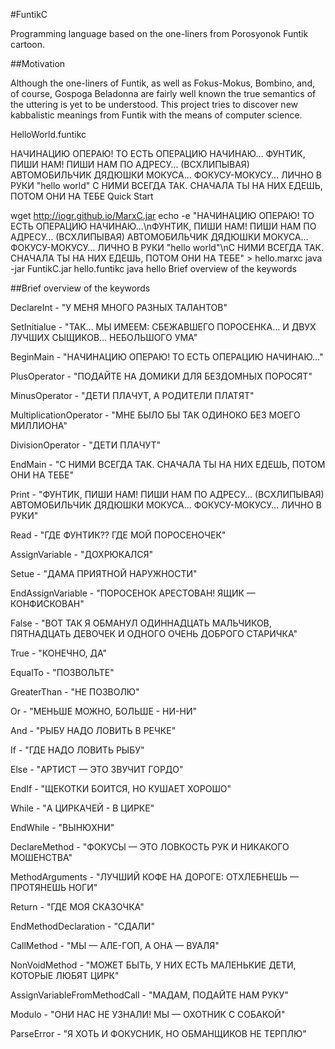 #FuntikC

Programming language based on the one-liners from Porosyonok Funtik cartoon.

##Motivation

Although the one-liners of Funtik, as well as Fokus-Mokus, Bombino, and, of course, Gospoga Beladonna are fairly well known the true semantics of the uttering is yet to be understood. This project tries to discover new kabbalistic meanings from Funtik with the means of computer science.

HelloWorld.funtikc

НАЧИНАЦИЮ ОПЕРАЮ! ТО ЕСТЬ ОПЕРАЦИЮ НАЧИНАЮ…
ФУНТИК, ПИШИ НАМ! ПИШИ НАМ ПО АДРЕСУ… (ВСХЛИПЫВАЯ) АВТОМОБИЛЬЧИК ДЯДЮШКИ МОКУСА… ФОКУСУ-МОКУСУ… ЛИЧНО В РУКИ "hello world"
С НИМИ ВСЕГДА ТАК. СНАЧАЛА ТЫ НА НИХ ЕДЕШЬ, ПОТОМ ОНИ НА ТЕБЕ
Quick Start

wget http://iogr.github.io/MarxC.jar
echo -e "НАЧИНАЦИЮ ОПЕРАЮ! ТО ЕСТЬ ОПЕРАЦИЮ НАЧИНАЮ…\nФУНТИК, ПИШИ НАМ! ПИШИ НАМ ПО АДРЕСУ… (ВСХЛИПЫВАЯ) АВТОМОБИЛЬЧИК ДЯДЮШКИ МОКУСА… ФОКУСУ-МОКУСУ… ЛИЧНО В РУКИ \"hello world\"\nС НИМИ ВСЕГДА ТАК. СНАЧАЛА ТЫ НА НИХ ЕДЕШЬ, ПОТОМ ОНИ НА ТЕБЕ" > hello.marxc
java -jar FuntikC.jar hello.funtikc
java hello
Brief overview of the keywords

##Brief overview of the keywords

   
   DeclareInt - "У МЕНЯ МНОГО РАЗНЫХ ТАЛАНТОВ"

   SetInitialue - "ТАК… МЫ ИМЕЕМ: СБЕЖАВШЕГО ПОРОСЕНКА… И ДВУХ ЛУЧШИХ СЫЩИКОВ… НЕБОЛЬШОГО УМА"
   
   BeginMain - "НАЧИНАЦИЮ ОПЕРАЮ! ТО ЕСТЬ ОПЕРАЦИЮ НАЧИНАЮ…"

   PlusOperator - "ПОДАЙТЕ НА ДОМИКИ ДЛЯ БЕЗДОМНЫХ ПОРОСЯТ"

   MinusOperator - "ДЕТИ ПЛАЧУТ, А РОДИТЕЛИ ПЛАТЯТ"

   MultiplicationOperator - "МНЕ БЫЛО БЫ ТАК ОДИНОКО БЕЗ МОЕГО МИЛЛИОНА"

   DivisionOperator - "ДЕТИ ПЛАЧУТ"

   EndMain - "С НИМИ ВСЕГДА ТАК. СНАЧАЛА ТЫ НА НИХ ЕДЕШЬ, ПОТОМ ОНИ НА ТЕБЕ"

   Print - "ФУНТИК, ПИШИ НАМ! ПИШИ НАМ ПО АДРЕСУ… (ВСХЛИПЫВАЯ) АВТОМОБИЛЬЧИК ДЯДЮШКИ МОКУСА… ФОКУСУ-МОКУСУ… ЛИЧНО В РУКИ"

   Read - "ГДЕ ФУНТИК?? ГДЕ МОЙ ПОРОСЕНОЧЕК"

   AssignVariable - "ДОХРЮКАЛСЯ"

   Setue - "ДАМА ПРИЯТНОЙ НАРУЖНОСТИ"

   EndAssignVariable - "ПОРОСЕНОК АРЕСТОВАН! ЯЩИК — КОНФИСКОВАН"

   False - "ВОТ ТАК Я ОБМАНУЛ ОДИННАДЦАТЬ МАЛЬЧИКОВ, ПЯТНАДЦАТЬ ДЕВОЧЕК И ОДНОГО ОЧЕНЬ ДОБРОГО СТАРИЧКА"

   True - "КОНЕЧНО, ДА"

   EqualTo - "ПОЗВОЛЬТЕ"

   GreaterThan - "НЕ ПОЗВОЛЮ"

   Or - "МЕНЬШЕ МОЖНО, БОЛЬШЕ - НИ-НИ"

   And - "РЫБУ НАДО ЛОВИТЬ В РЕЧКЕ"

   If - "ГДЕ НАДО ЛОВИТЬ РЫБУ"

   Else - "АРТИСТ — ЭТО ЗВУЧИТ ГОРДО"

   EndIf - "ЩЕКОТКИ БОИТСЯ, НО КУШАЕТ ХОРОШО"

   While - "А ЦИРКАЧЕЙ - В ЦИРКЕ"

   EndWhile - "ВЫНЮХНИ"

   DeclareMethod - "ФОКУСЫ — ЭТО ЛОВКОСТЬ РУК И НИКАКОГО МОШЕНСТВА"

   MethodArguments - "ЛУЧШИЙ КОФЕ НА ДОРОГЕ: ОТХЛЕБНЕШЬ — ПРОТЯНЕШЬ НОГИ"

   Return - "ГДЕ МОЯ СКАЗОЧКА"

   EndMethodDeclaration - "СДАЛИ"

   CallMethod - "МЫ — АЛЕ-ГОП, А ОНА — ВУАЛЯ"

   NonVoidMethod - "МОЖЕТ БЫТЬ, У НИХ ЕСТЬ МАЛЕНЬКИЕ ДЕТИ, КОТОРЫЕ ЛЮБЯТ ЦИРК"

   AssignVariableFromMethodCall - "МАДАМ, ПОДАЙТЕ НАМ РУКУ"

   Modulo - "ОНИ НАС НЕ УЗНАЛИ! МЫ — ОХОТНИК С СОБАКОЙ"

   ParseError - "Я ХОТЬ И ФОКУСНИК, НО ОБМАНЩИКОВ НЕ ТЕРПЛЮ"